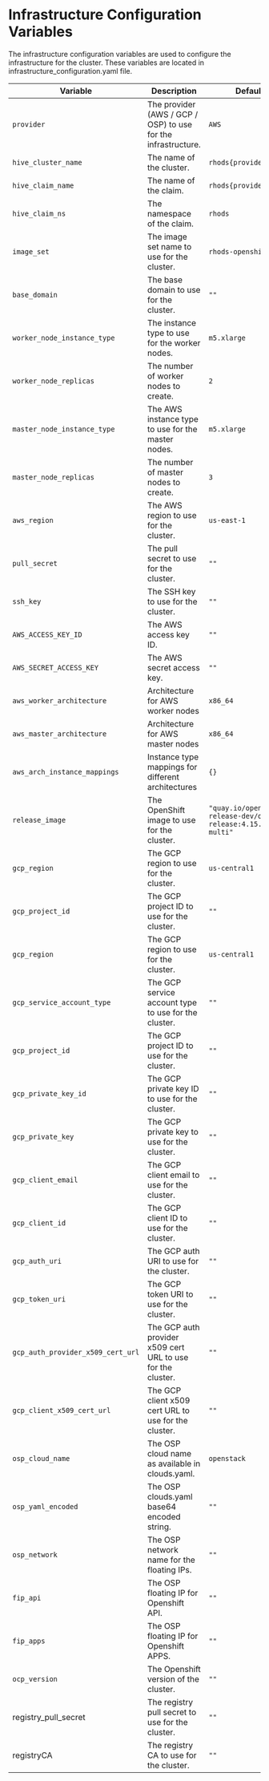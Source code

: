 # Infrastructure Configuration Variables

The infrastructure configuration variables are used to configure the infrastructure for the cluster. These variables are located in  infrastructure_configuration.yaml file. 

| Variable | Description | Default | Provider |
| -------- | ----------- | ------- | -------- |
| `provider` | The provider (AWS / GCP / OSP) to use for the infrastructure. | `AWS` | `all` |
| `hive_cluster_name` | The name of the cluster. | `rhods{provider}` | `all` |
| `hive_claim_name` | The name of the claim. | `rhods{provider}claim` | `all` |
| `hive_claim_ns` | The namespace of the claim. | `rhods` | `all` |
| `image_set` | The image set name to use for the cluster. | `rhods-openshift` | `all` |
| `base_domain` | The base domain to use for the cluster. | `""` | `aws` |
| `worker_node_instance_type` | The instance type to use for the worker nodes. | `m5.xlarge` | `all` |
| `worker_node_replicas` | The number of worker nodes to create. | `2` | `all` |
| `master_node_instance_type` | The AWS instance type to use for the master nodes. | `m5.xlarge` | `all` |
| `master_node_replicas` | The number of master nodes to create. | `3` | `all` |
| `aws_region` | The AWS region to use for the cluster. | `us-east-1` | `aws` |
| `pull_secret` | The pull secret to use for the cluster. | `""` | `all` |
| `ssh_key` | The SSH key to use for the cluster. | `""` | `all` |
| `AWS_ACCESS_KEY_ID` | The AWS access key ID. | `""` | `aws` |
| `AWS_SECRET_ACCESS_KEY` | The AWS secret access key. | `""` | `aws` |
| `aws_worker_architecture` | Architecture for AWS worker nodes | `x86_64` | `aws` |
| `aws_master_architecture` | Architecture for AWS master nodes | `x86_64` | `aws` | 
| `aws_arch_instance_mappings` | Instance type mappings for different architectures | `{}` | `aws` |
| `release_image` | The OpenShift image to use for the cluster. | `"quay.io/openshift-release-dev/ocp-release:4.15.25-multi"` | `all` |
| `gcp_region` | The GCP region to use for the cluster. | `us-central1` | `gcp` |
| `gcp_project_id` | The GCP project ID to use for the cluster. | `""` | `gcp` |
| `gcp_region` | The GCP region to use for the cluster. | `us-central1` | `gcp` |
| `gcp_service_account_type` | The GCP service account type to use for the cluster. | `""` | `gcp` |
| `gcp_project_id` | The GCP project ID to use for the cluster. | `""` | `gcp` |
| `gcp_private_key_id` | The GCP private key ID to use for the cluster. | `""` | `gcp` |
| `gcp_private_key` | The GCP private key to use for the cluster. | `""` | `gcp` |
| `gcp_client_email` | The GCP client email to use for the cluster. | `""` | `gcp` |
| `gcp_client_id` | The GCP client ID to use for the cluster. | `""` | `gcp` |
| `gcp_auth_uri` | The GCP auth URI to use for the cluster. | `""` | `gcp` |
| `gcp_token_uri` | The GCP token URI to use for the cluster. | `""` | `gcp` |
| `gcp_auth_provider_x509_cert_url` | The GCP auth provider x509 cert URL to use for the cluster. | `""` | `gcp` |
| `gcp_client_x509_cert_url` | The GCP client x509 cert URL to use for the cluster. | `""` | `gcp` |
| `osp_cloud_name` | The OSP cloud name as available in clouds.yaml. | `openstack` | `osp` |
| `osp_yaml_encoded` | The OSP clouds.yaml base64 encoded string. | `""` | `osp` |
| `osp_network` | The OSP network name for the floating IPs. | `""` | `osp` |
| `fip_api` | The OSP floating IP for Openshift API. | `""` | `osp` |
| `fip_apps` | The OSP floating IP for Openshift APPS. | `""` | `osp` |
| `ocp_version` | The Openshift version of the cluster. | `""` | `osp` |
| registry_pull_secret | The registry pull secret to use for the cluster. | `""` | `all` |
| registryCA | The registry CA to use for the cluster. | `""` | `all` |

